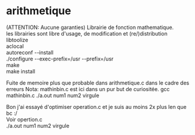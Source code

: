 # arithmetique  
  (ATTENTION: Aucune garanties) 
Librairie de fonction mathematique.  
les librairies sont libre d'usage, de modification et (re/)distribution  
libtoolize  
aclocal  
autoreconf --install  
./configure --exec-prefix=/usr --prefix=/usr  
make  
make install  
  
  
Fuite de memoire plus que probable dans arithmetique.c dans le cadre des erreurs
Nota:
mathinbin.c est ici dans un pur but de curiositée.
gcc mathinbin.c
./a.out num1 num2 virgule

Bon j'ai essayé d'optimiser operation.c et je suis au moins 2x plus len que bc :/  
Voir opertion.c  
./a.out num1 num2 virgule
